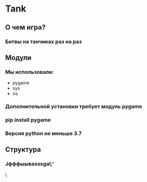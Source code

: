 # Tank

## О чем игра?

### Битвы на танчиках раз на раз

## Модули

### Мы использовали:
+ pygame
+ sys
+ os

### Дополнительной установки требует модуль pygame
### pip install pygame
### Версия python не меньше 3.7

## Структура

### Jфффыываsssgal;'

\\
